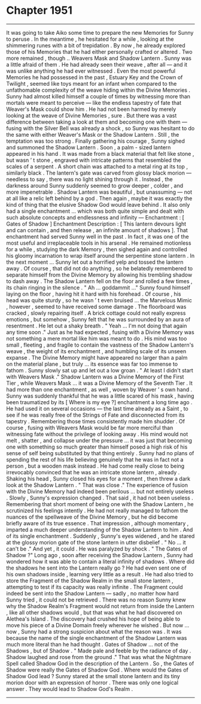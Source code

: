 
# Chapter 1951


---

It was going to take Aiko some time to prepare the new Memories for Sunny to peruse . In the meantime , he hesitated for a while , looking at the shimmering runes with a bit of trepidation .
By now , he already explored those of his Memories that he had either personally crafted or altered . Two more remained , though .. Weavers Mask and Shadow Lantern .
Sunny was a little afraid of them .
He had already seen their weave , after all — and it was unlike anything he had ever witnessed . Even the most powerful Memories he had possessed in the past , Estuary Key and the Crown of Twilight , seemed like toys meant for an infant when compared to the unfathomable complexity of the weave hiding within the Divine Memories .
Sunny had almost killed himself a couple of times by witnessing more than mortals were meant to perceive — like the endless tapestry of fate that Weaver's Mask could show him .
He had not been harmed by merely looking at the weave of Divine Memories , sure . But there was a vast difference between taking a look at them and becoming one with them — fusing with the Silver Bell was already a shock , so Sunny was hesitant to do the same with either Weaver's Mask or the Shadow Lantern .
Still , the temptation was too strong .
Finally gathering his courage , Sunny sighed and summoned the Shadow Lantern . Soon , a palm - sized lantern appeared in his hand . It was made from a black material that felt like stone , but wasn ’ t stone , engraved with intricate patterns that resembled the scales of a serpent . A short chain was attached to a metal ring at its top , similarly black .
The lantern's gate was carved from glossy black morion — needless to say , there was no light shining through it . Instead , the darkness around Sunny suddenly seemed to grow deeper , colder , and more impenetrable .
Shadow Lantern was beautiful , but unassuming — not at all like a relic left behind by a god . Then again , maybe it was exactly the kind of thing that the elusive Shadow God would leave behind .
It also only had a single enchantment ... which was both quite simple and dealt with such absolute concepts and endlessness and infinity —
Enchantment : [ Gates of Shadow ]
Enchantment Description : [ This lantern devours light and can contain , and then release , an infinite amount of shadows ].
That enchantment had served Sunny well in the past . In fact , it was one of the most useful and irreplaceable tools in his arsenal .
He remained motionless for a while , studying the dark Memory , then sighed again and controlled his gloomy incarnation to wrap itself around the serpentine stone lantern .
In the next moment ...
Sunny let out a horrified yelp and tossed the lantern away . Of course , that did not do anything , so he belatedly remembered to separate himself from the Divine Memory by allowing his trembling shadow to dash away .
The Shadow Lantern fell on the floor and rolled a few times , its chain ringing in the silence .
" Ah ... goddammit ..."
Sunny found himself laying on the floor , having hit it hard with his forehead . Of course , his head was quite sturdy , so he wasn ’ t even bruised ... the Marvelous Mimic , however , seemed to have received some damage . The floorboard was cracked , slowly repairing itself .
A brick cottage could not really express emotions , but somehow , Sunny felt that he was surrounded by an aura of resentment .
He let out a shaky breath .
" Yeah ... I'm not doing that again any time soon ."
Just as he had expected , fusing with a Divine Memory was not something a mere mortal like him was meant to do . His mind was too small , fleeting , and fragile to contain the vastness of the Shadow Lantern's weave , the weight of its enchantment , and humbling scale of its unseen expanse . The Divine Memory might have appeared no larger than a palm on the material plane , but truly ... its essence was far too immense to fathom .
Sunny slowly sat up and let out a low groan .
" At least I didn't start with Weavers Mask ."
Shadow Lantern was a Divine Memory of the First Tier , while Weavers Mask ... it was a Divine Memory of the Seventh Tier . It had more than one enchantment , as well , woven by Weaver ’ s own hand .
Sunny was suddenly thankful that he was a little scared of his mask , having been traumatized by its [ Where is my eye ?] enchantment a long time ago . He had used it on several occasions — the last time already as a Saint , to see if he was really free of the Strings of Fate and disconnected from its tapestry . Remembering those times consistently made him shudder .
Of course , fusing with Weavers Mask would be far more merciful than witnessing fate without the privilege of looking away . His mind would not melt , shatter , and collapse under the pressure ... it was just that becoming one with something so much greater than himself posed a high risk of his sense of self being substituted by that thing entirely .
Sunny had no plans of spending the rest of his life believing genuinely that he was in fact not a person , but a wooden mask instead .
He had come really close to being irrevocably convinced that he was an intricate stone lantern , already .
Shaking his head , Sunny closed his eyes for a moment , then threw a dark look at the Shadow Lantern .
" That was close ."
The experience of fusion with the Divine Memory had indeed been perilous ... but not entirely useless .
Slowly , Sunny's expression changed .
That said , it had not been useless .
Remembering that short moment of being one with the Shadow Lantern , he scrutinized his feelings intently .
He had not really managed to fathom the nuances of the spellweave of the Divine Memory , but he did become briefly aware of its true essence . That impression , although momentary , imparted a much deeper understanding of the Shadow Lantern to him .
And of its single enchantment .
Suddenly , Sunny's eyes widened , and he stared at the glossy morion gate of the stone lantern in utter disbelief .
" No ... it can't be ."
And yet , it could .
He was paralyzed by shock .
" The Gates of Shadow ?"
Long ago , soon after receiving the Shadow Lantern , Sunny had wondered how it was able to contain a literal infinity of shadows . Where did the shadows he sent into the Lantern really go ? He had even sent one of his own shadows inside , learning very little as a result .
He had also tried to store the Fragment of the Shadow Realm in the small stone lantern , attempting to test if its capacity was really infinite . The Fragment could indeed be sent into the Shadow Lantern — sadly , no matter how hard Sunny tried , it could not be retrieved .
There was no reason Sunny knew why the Shadow Realm's Fragment would not return from inside the Lantern , like all other shadows would , but that was what he had discovered on Alethea's Island . The discovery had crushed his hope of being able to move his piece of a Divine Domain freely wherever he wished .
But now ... now , Sunny had a strong suspicion about what the reason was .
It was because the name of the single enchantment of the Shadow Lantern was much more literal than he had thought .
Gates of Shadow ... not of the Shadows , but of Shadow .
" Made pale and feeble by the radiance of day . Shadow laughed and rose from the ground ."
That was what the Nightmare Spell called Shadow God in the description of the Lantern .
So , the Gates of Shadow were really the Gates of Shadow God .
Where would the Gates of Shadow God lead ?
Sunny stared at the small stone lantern and its tiny morion door with an expression of horror .
There was only one logical answer .
They would lead to Shadow God's Realm .

---

